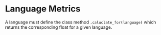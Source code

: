 
# Language Metrics


A language must define the class method `.caluclate_for(language)`
which returns the corresponding float for a given language.
